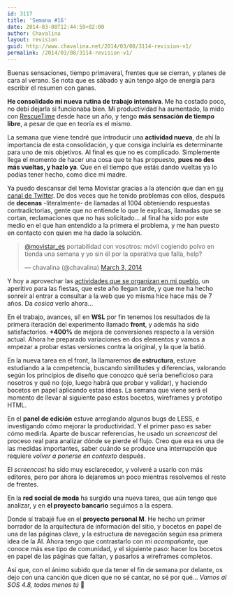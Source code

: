 ```yaml
---
id: 3117
title: 'Semana #16'
date: 2014-03-08T12:44:59+02:00
author: Chavalina
layout: revision
guid: http://www.chavalina.net/2014/03/08/3114-revision-v1/
permalink: /2014/03/08/3114-revision-v1/
---
```

Buenas sensaciones, tiempo primaveral, frentes que se cierran, y planes de cara al verano. Se nota que es sábado y aún tengo algo de energía para escribir el resumen con ganas.



**He consolidado mi nueva rutina de trabajo intensiva**. Me ha costado poco, no debí dejarla si funcionaba bien. Mi productividad ha aumentado, la mido con [RescueTime](https://www.rescuetime.com/) desde hace un año, y tengo **más sensación de tiempo libre**, a pesar de que en teoría es el mismo. 

La semana que viene tendré que introducir una **actividad nueva**, de ahí la importancia de esta consolidación, y que consiga incluirla es determinante para uno de mis objetivos. Al final es que no es complicado. Simplemente llega el momento de hacer una cosa que te has propuesto, **pues no des más vueltas, y hazlo ya**. Que en el tiempo que estás dando vueltas ya lo podías tener hecho, como dice mi madre.

Ya puedo descansar del tema Movistar gracias a la atención que dan en [su canal de Twitter](https://twitter.com/movistar_es). De dos veces que he tenido problemas con ellos, después de **decenas** -literalmente- de llamadas al 1004 obteniendo respuestas contradictorias, gente que no entiende lo que le explicas, llamadas que se cortan, reclamaciones que no has solicitado&#8230; al final ha sido por este medio en el que han entendido a la primera el problema, y me han puesto en contacto con quien me ha dado la solución.

<blockquote class="twitter-tweet" lang="en">
  <p>
    <a href="https://twitter.com/movistar_es">@movistar_es</a> portabilidad con vosotros: móvil cogiendo polvo en tienda una semana y yo sin él por la operativa que falla, help?
  </p>
  
  <p>
    &mdash; chavalina (@chavalina) <a href="https://twitter.com/chavalina/statuses/440571809688080387">March 3, 2014</a>
  </p>
</blockquote>



Y hoy a aprovechar las [actividades que se organizan en mi pueblo](http://blanca.es/?date=2014-03-08&s=prensa&c=agenda), un aperitivo para las fiestas, que este año llegan tarde, y que me ha hecho sonreír al entrar a consultar a la web que yo misma hice hace más de 7 años. Da _cosica_ verlo ahora&#8230;

En el trabajo, avances, sí! en **WSL** por fin tenemos los resultados de la primera iteración del experimento llamado **front**, y además ha sido satisfactorios. **+400%** de mejora de conversiones respecto a la versión actual. Ahora he preparado variaciones en dos elementos y vamos a empezar a probar estas versiones contra la original, y la que la batió.

En la nueva tarea en el front, la llamaremos **de estructura**, estuve estudiando a la competencia, buscando similitudes y diferencias, valorando según los principios de diseño que conozco qué sería beneficioso para nosotros y qué no (ojo, luego habrá que probar y validar), y haciendo bocetos en papel aplicando estas ideas. La semana que viene será el momento de llevar al siguiente paso estos bocetos, wireframes y prototipo HTML. 

En el **panel de edición** estuve arreglando algunos bugs de LESS, e investigando cómo mejorar la productividad. Y el primer paso es saber cómo medirla. Aparte de buscar referencias, he usado un <em lang="en">screencast</em> del proceso real para analizar dónde se pierde el flujo. Creo que esa es una de las medidas importantes, saber cuándo se produce una interrupción que requiere _volver a ponerse en contexto_ después.

El <em lang="en">screencast</em> ha sido muy esclarecedor, y volveré a usarlo con más editores, pero por ahora lo dejaremos un poco mientras resolvemos el resto de frentes.

En la **red social de moda** ha surgido una nueva tarea, que aún tengo que analizar, y en **el proyecto bancario** seguimos a la espera.

Donde sí trabajé fue en el **proyecto personal M**. He hecho un primer borrador de la arquitectura de información del sitio, y bocetos en papel de una de las páginas clave, y la estructura de navegación según esa primera idea de la AI. Ahora tengo que contrastarlo con mi _acompañante_, que conoce más ese tipo de comunidad, y el siguiente paso: hacer los bocetos en papel de las páginas que faltan, y pasarlos a wireframes completos.

Así que, con el ánimo subido que da tener el fin de semana por delante, os dejo con una canción que dicen que no sé cantar, no sé por qué&#8230; _Vamos al SOS 4.8, todos menos tú_ 🙂
